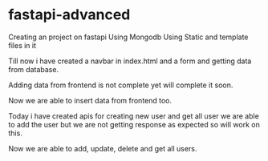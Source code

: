# fastapi-advanced

Creating an project on fastapi
Using Mongodb
Using Static and template files in it 

Till now i have created a navbar in index.html and a form and getting data from database.


Adding data from frontend is not complete yet will complete it soon.

Now we are able to insert data from frontend too.

Today i have created apis for creating new user and get all user
we are able to add the user but we are not getting response as expected so will work on this.

Now we are able to add, update, delete and get all users.